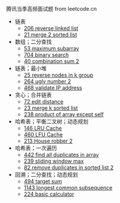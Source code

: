 腾讯当季高频面试题 from leetcode.cn

- 链表
  - [206 reverse linked list](./leetcode/206-reverse-linked-list.ts)
  - [21 merge 2 sorted list](./leetcode/021-merge-sorted-list.ts)
- 数组；二分查找
  - [53 maximum subarray](./leetcode/053-max-subarray.ts)
  - [704 binary search](./leetcode/704-binary-search.ts)
  - [40 combination sum 2](./leetcode/040-combination-sum-2.ts)
- 链表；最小堆
  - [25 reverse nodes in k group](./leetcode/025-reverse-nodes-in-k-group.ts)
  - [264 ugly number 2](./leetcode/264-ugly-number-2.ts)
  - [468 validate IP address](./leetcode/468-validate-ip-addr.ts)
- 贪心；合并链表
  - [72 edit distance](./leetcode/072-edit-distance.ts)
  - [23 merge k sorted list](./leetcode/023-merge-k-sorted-list.ts)
  - [238 product of array except self](./leetcode/238-product-of-array-except-self.ts)
- 哈希表；平衡二叉树；动态规划
  - [146 LRU Cache](./leetcode/146-lru-cache.ts)
  - [460 LFU Cache](./leetcode/460-lfu-cache.ts)
  - [213 House robber 2](./leetcode/213-house-robber-2.ts)
- 哈希表；一次遍历
  - [442 find all duplicates in array](./leetcode/442-find-all-duplicates-in-array.ts)
  - [239 sliding window max](./leetcode/239-sliding-window-maximum.ts)
  - [82 remove duplicates in sorted list 2](./leetcode/082-remove-duplicates-in-sorted-list-2.ts)
- 回溯；二分查找；动态规划
  - [494 target sum](./leetcode/494-target-sum.ts)
  - [1143 longest common subsequence](./leetcode/1143-longest-common-subsequence.ts)
  - [224 basic calculator](./leetcode/224-basic-calculator.ts)
